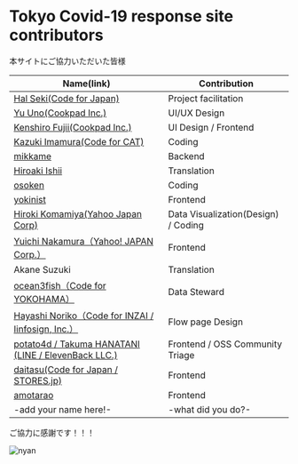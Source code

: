 Tokyo Covid-19 response site contributors
============================================

本サイトにご協力いただいた皆様

| Name(link) | Contribution |
| --- | --- | 
|[Hal Seki(Code for Japan)](https://github.com/halsk) | Project facilitation |
|[Yu Uno(Cookpad Inc.)](https://twitter.com/saladdays) | UI/UX Design |
|[Kenshiro Fujii(Cookpad Inc.)](https://twitter.com/kenshir0f) | UI Design / Frontend |
|[Kazuki Imamura(Code for CAT)](https://code4cat.org/) | Coding |
|[mikkame](https://github.com/mikkame) | Backend |
|[Hiroaki Ishii](https://twitter.com/hiroishi0422) | Translation |
|[osoken](https://github.com/osoken) | Coding |
|[yokinist](https://github.com/yokinist) | Frontend |
|[Hiroki Komamiya(Yahoo Japan Corp)](https://github.com/hkomamiy) | Data Visualization(Design) / Coding |
|[Yuichi Nakamura（Yahoo! JAPAN Corp.）](https://twitter.com/sonatax) | Frontend |
|Akane Suzuki | Translation |
|[ocean3fish（Code for YOKOHAMA）](https://twitter.com/Shishamous) | Data Steward |
|[Hayashi Noriko（Code for INZAI / Iinfosign, Inc.）](https://twitter.com/forestgtree) | Flow page Design |
|[potato4d / Takuma HANATANI (LINE / ElevenBack LLC.)](https://twitter.com/potato4d)| Frontend / OSS Community Triage |
|[daitasu(Code for Japan / STORES.jp)](https://twitter.com/daitasu)| Frontend |
|[amotarao](https://github.com/amotarao)| Frontend |
| -add your name here!- | -what did you do?- |

ご協力に感謝です！！！

![nyan](https://i.gyazo.com/f04e7468ea6e4bb6e87f6817fea980f9.gif)
